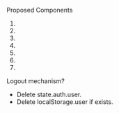 Proposed Components

1. <IndexComponent />
2. <RequireAuth />
3. <AdminOnly />
4. <Dashboard />
5. <UsersList />
6. <Login />
7. <Register />


Logout mechanism?
  - Delete state.auth.user.
  - Delete localStorage.user if exists.

